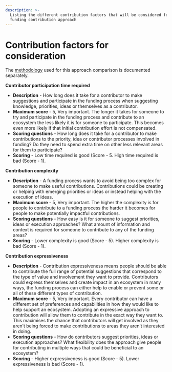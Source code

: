 ```yaml
---
description: >-
  Listing the different contribution factors that will be considered for each
  funding contribution approach
---
```


# Contribution factors for consideration

The [methodology](https://docs.treasuries.io/analysis/approach-comparison-methodology) used for this approach comparison is documented separately.



**Contributor participation time required**

* **Description** - How long does it take for a contributor to make suggestions and participate in the funding process when suggesting knowledge, priorities, ideas or themselves as a contributor.
* **Maximum score** - 5, Very important. The longer it takes for someone to try and participate in the funding process and contribute to an ecosystem the less likely it is for someone to participate. This becomes even more likely if that initial contribution effort is not compensated.
* **Scoring questions** - How long does it take for a contributor to make contributions to the priority, idea or contributor processes involved in funding? Do they need to spend extra time on other less relevant areas for them to participate?
* **Scoring** - Low time required is good (Score - 5. High time required is bad (Score - 1).



**Contribution complexity**

* **Description** - A funding process wants to avoid being too complex for someone to make useful contributions. Contributions could be creating or helping with emerging priorities or ideas or instead helping with the execution of ideas.
* **Maximum score** - 5, Very important. The higher the complexity is for people to contribute to a funding process the harder it becomes for people to make potentially impactful contributions.
* **Scoring questions** - How easy is it for someone to suggest priorities, ideas or execution approaches? What amount of information and context is required for someone to contribute to any of the funding areas?
* **Scoring** - Lower complexity is good (Score - 5). Higher complexity is bad (Score - 1).



**Contribution expressiveness**

* **Description** - Contribution expressiveness means people should be able to contribute the full range of potential suggestions that correspond to the type of value and involvement they want to provide. Contributors could express themselves and create impact in an ecosystem in many ways, the funding process can either help to enable or prevent some or all of these different types of contribution.
* **Maximum score** - 5, Very important. Every contributor can have a different set of preferences and capabilities in how they would like to help support an ecosystem. Adopting an expressive approach to contribution will allow them to contribute in the exact way they want to. This maximises the chance that contributors will get involved as they aren’t being forced to make contributions to areas they aren’t interested in doing.
* **Scoring questions** - How do contributors suggest priorities, ideas or execution approaches? What flexibility does the approach give people for contributing in multiple ways that could be beneficial to an ecosystem?
* **Scoring** - Higher expressiveness is good (Score - 5). Lower expressiveness is bad (Score - 1).
